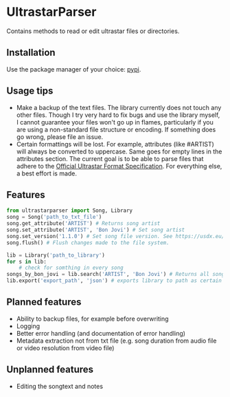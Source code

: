 # UltrastarParser

Contains methods to read or edit ultrastar files or directories.

## Installation

Use the package manager of your choice: [pypi](https://pypi.org/project/ultrastarParser/).

## Usage tips

- Make a backup of the text files. The library currently does not touch any other files. Though I try very hard to fix bugs and use the library myself, I cannot guarantee your files won't go up in flames, particularly if you are using a non-standard file structure or encoding. If something does go wrong, please file an issue.
- Certain formattings will be lost. For example, attributes (like #ARTIST) will always be converted to uppercase. Same goes for empty lines in the attributes section. The current goal is to be able to parse files that adhere to the [Official Ultrastar Format Specification](https://usdx.eu/format/). For everything else, a best effort is made.

## Features

```python
from ultrastarparser import Song, Library
song = Song('path_to_txt_file')
song.get_attribute('ARTIST') # Returns song artist
song.set_attribute('ARTIST', 'Bon Jovi') # Set song artist
song.set_version('1.1.0') # Set song file version. See https://usdx.eu/format.
song.flush() # Flush changes made to the file system. 

lib = Library('path_to_library')
for s in lib:
    # check for somthing in every song
songs_by_bon_jovi = lib.search('ARTIST', 'Bon Jovi') # Returns all songs with Bon Jovi as artist
lib.export('export_path', 'json') # exports library to path as certain format. 
```

## Planned features

- Ability to backup files, for example before overwriting
- Logging
- Better error handling (and documentation of error handling)
- Metadata extraction not from txt file (e.g. song duration from audio file or video resolution from video file)

## Unplanned features

- Editing the songtext and notes
